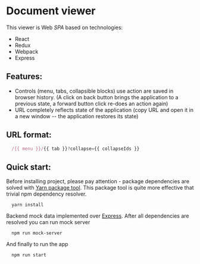 # Document viewer

This viewer is Web *SPA* based on technologies:
* React
* Redux
* Webpack
* Express

## Features:

* Controls (menu, tabs, collapsible blocks) use action are saved in browser history. (A click on back button brings the application to a previous state, a forward button click re-does an action again)
* URL completely reflects state of the application (copy URL and open it in a new window -- the application restores its state)

## URL format:
``` javascript
  /{{ menu }}/{{ tab }}?collapse={{ collapseIds }}
```

## Quick start:
Before installing project, please pay attention - package dependencies are solved with [Yarn package tool](https://yarnpkg.com/lang/en/docs/install/). This package tool is quite more effective that trivial npm dependency resolver.

```
  yarn install

```
Backend mock data implemented over [Express](https://expressjs.com/).
After all dependencies are resolved you can run mock server
```
  npm run mock-server
```
And finally to run the app
```
  npm run start
```

